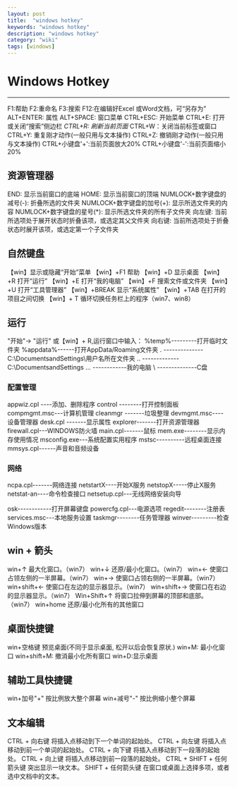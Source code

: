 ```yaml
---
layout: post
title:  "windows hotkey"
keywords: "windows hotkey"
description: "windows hotkey"
category: "wiki" 
tags: [windows]
---
```

# Windows Hotkey #
---

F1:帮助
F2:重命名
F3:搜索
F12:在编辑好Excel 或Word文档，可“另存为”
ALT+ENTER: 属性
ALT+SPACE: 窗口菜单
CTRL+ESC: 开始菜单
CTRL+E: 打开或关闭“搜索”侧边栏
*CTRL+R: 刷新当前页面*
CTRL+W：关闭当前标签或窗口
CTRL+Y: 重复刚才动作(一般只用与文本操作)
CTRL+Z: 撤销刚才动作(一般只用与文本操作)
CTRL+小键盘'+':当前页面放大20%
CTRL+小键盘'-':当前页面缩小20%

## 资源管理器 ##
END: 显示当前窗口的底端 
HOME: 显示当前窗口的顶端
NUMLOCK+数字键盘的减号(-): 折叠所选的文件夹 
NUMLOCK+数字键盘的加号(+): 显示所选文件夹的内容 
NUMLOCK+数字键盘的星号(*): 显示所选文件夹的所有子文件夹 
向左键: 当前所选项处于展开状态时折叠该项，或选定其父文件夹 
向右键: 当前所选项处于折叠状态时展开该项，或选定第一个子文件夹 

## 自然键盘 ##
【win】显示或隐藏“开始”菜单 
【win】+F1 帮助 
【win】+D 显示桌面 
【win】+R 打开“运行” 
【win】+E 打开“我的电脑” 
【win】+F 搜索文件或文件夹 
【win】+U 打开“工具管理器” 
【win】+BREAK 显示“系统属性” 
【win】+TAB 在打开的项目之间切换 
【win】+ T 循环切换任务栏上的程序（win7、win8）
## 运行 ##
"开始"-> "运行" 或【win】+ R,运行窗口中输入：
 %temp%---------打开临时文件夹
 %appdata%------打开AppData/Roaming文件夹
 .  --------------C:\DocumentsandSettings\用户名所在文件夹 
..  -------------C:\DocumentsandSettings 
... ------------我的电脑 
\   --------------C盘 

### 配置管理 ###
appwiz.cpl ----添加、删除程序
control --------打开控制面板
compmgmt.msc---计算机管理 
cleanmgr -------垃圾整理
devmgmt.msc----设备管理器 
desk.cpl -------显示属性 
explorer-------打开资源管理器 
firewall.cpl---WINDOWS防火墙
main.cpl-------鼠标 
mem.exe--------显示内存使用情况 
msconfig.exe---系统配置实用程序 
mstsc----------远程桌面连接 
mmsys.cpl------声音和音频设备 

### 网络 ###
ncpa.cpl-------网络连接 
netstartX----开始X服务 
netstopX-----停止X服务 
netstat-an----命令检查接口 
netsetup.cpl---无线网络安装向导 

osk------------打开屏幕键盘 
powercfg.cpl---电源选项 
regedit--------注册表 
services.msc---本地服务设置 
taskmgr--------任务管理器 
winver---------检查Windows版本 

## win + 箭头 ##
win+↑ 最大化窗口。（win7）
win+↓ 还原/最小化窗口。（win7）
win+← 使窗口占领左侧的一半屏幕。（win7）
win+→ 使窗口占领右侧的一半屏幕。（win7）
win+shift+← 使窗口在左边的显示器显示。（win7）
win+shift+→ 使窗口在右边的显示器显示。（win7）
Win+Shift+↑ 将窗口拉伸到屏幕的顶部和底部。（win7）
win+home 还原/最小化所有的其他窗口

## 桌面快捷键 ##
win+空格键 预览桌面(不同于显示桌面, 松开以后会恢复原状.)
win+M: 最小化窗口
win+shift+M: 撤消最小化所有窗口
win+D:显示桌面

## 辅助工具快捷键 ##
win+加号"+" 按比例放大整个屏幕
win+减号"-" 按比例缩小整个屏幕

## 文本编辑 ##
CTRL + 向右键 将插入点移动到下一个单词的起始处。
CTRL + 向左键 将插入点移动到前一个单词的起始处。
CTRL + 向下键 将插入点移动到下一段落的起始处。
CTRL + 向上键 将插入点移动到前一段落的起始处。
CTRL + SHIFT + 任何箭头键 突出显示一块文本。
SHIFT + 任何箭头键 在窗口或桌面上选择多项，或者选中文档中的文本。
